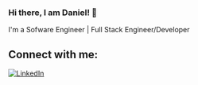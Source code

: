 ### Hi there, I am Daniel! 👋
I'm a Sofware Engineer | Full Stack Engineer/Developer
## Connect with me:
[![LinkedIn](./img/linkedin-icon.png)](https://www.linkedin.com/in/daniel-aguilar-b51a88193/)

<!--
**DanAg278/DanAg278** is a ✨ _special_ ✨ repository because its `README.md` (this file) appears on your GitHub profile.

Here are some ideas to get you started:

- 🔭 I’m currently working on ...
- 🌱 I’m currently learning ...
- 👯 I’m looking to collaborate on ...
- 🤔 I’m looking for help with ...
- 💬 Ask me about ...
- 📫 How to reach me: ...
- 😄 Pronouns: ...
- ⚡ Fun fact: ...
-->
